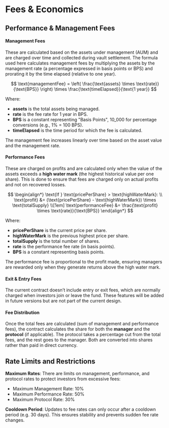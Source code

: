# Fees & Economics

## Performance & Management Fees

#### **Management Fees**

These are calculated based on the assets under management (AUM) and are charged over time and collected during vault settlement. The formula used here calculates management fees by multiplying the assets by the management rate (a percentage expressed in basis points or BPS) and prorating it by the time elapsed (relative to one year).



$$
\text{managementFee} = \left( \frac{\text{assets} \times \text{rate}}{\text{BPS}} \right) \times \frac{\text{timeElapsed}}{\text{1 year}}
$$

Where:

* **assets** is the total assets being managed.
* **rate** is the fee rate for 1 year in BPS.
* **BPS** is a constant representing "Basis Points", 10\_000 for percentage conversions (e.g.,  1% = 100 BPS).
* **timeElapsed** is the time period for which the fee is calculated.

The management fee increases linearly over time based on the asset value and the management rate.

#### **Performance Fees**

These are charged on profits and are calculated only when the value of the assets exceeds a **high water mark** (the highest historical value per one share). This is done to ensure that fees are charged only on actual profits and not on recovered losses.

$$
\begin{align*}
\text{If } \text{pricePerShare} > \text{highWaterMark}: \\
\text{profit} &= (\text{pricePerShare} - \text{highWaterMark}) \times \text{totalSupply} \\[1em]
\text{performanceFee} &= \frac{\text{profit} \times \text{rate}}{\text{BPS}}
\end{align*}
$$

Where:

* **pricePerShare** is the current price per share.
* **highWaterMark** is the previous highest price per share.
* **totalSupply** is the total number of shares.
* **rate** is the performance fee rate (in basis points).
* **BPS** is a constant representing basis points.

The performance fee is proportional to the profit made, ensuring managers are rewarded only when they generate returns above the high water mark.

#### **Exit & Entry Fees**

The current contract doesn’t include entry or exit fees, which are normally charged when investors join or leave the fund. These features will be added in future versions but are not part of the current design.

#### **Fee Distribution**

Once the total fees are calculated (sum of management and performance fees), the contract calculates the share for both the **manager** and the **protocol** (if applicable). The protocol takes a percentage cut from the total fees, and the rest goes to the manager. Both are converted into shares rather than paid in direct currency.

## **Rate Limits and Restrictions**

**Maximum Rates**: There are limits on management, performance, and protocol rates to protect investors from excessive fees:

* Maximum Management Rate: 10%
* Maximum Performance Rate: 50%
* Maximum Protocol Rate: 30%

**Cooldown Period**: Updates to fee rates can only occur after a cooldown period (e.g. 30 days). This ensures stability and prevents sudden fee rate changes.





```
```

